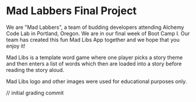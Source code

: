 # Mad Labbers Final Project

We are "Mad Labbers", a team of budding developers attending Alchemy Code Lab in Portland, Oregon. We are in our final week of Boot Camp I. Our team has created this fun Mad Libs App together and we hope that you enjoy it!

Mad Libs is a template word game where one player picks a story theme and then enters a list of words which then are loaded into a story before reading the story aloud. 

Mad Libs logo and other images were used for educational purposes only.   

// initial grading commit